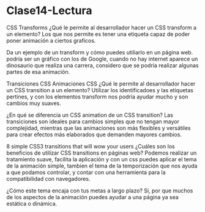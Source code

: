 # Clase14-Lectura

CSS Transforms
¿Qué le permite al desarrollador hacer un CSS transform a un elemento?
Los que nos permite es tener una etiqueta capaz de poder poner animación a ciertos graficos.

Da un ejemplo de un transform y cómo puedes utiliarlo en un página web.
podría ser un gráfico con los de Google, cuando no hay internet aparece un dinosaurio que realiza una carrera, considero que se podría realizar algunas partes de esa animación.

Transiciones CSS Animaciones CSS
¿Qué le permite al desarrollador hacer un CSS transition a un elemento?
Utilizar los identificadoes y las etiquetas pertines, y con los elementos transform nos podría ayudar mucho y son cambios muy suaves.

¿En qué se diferencia un CSS animation de un CSS transition?
Las transiciones son ideales para cambios simples que no tengan mayor complejidad, mientras que las animaciones son más flexibles y versátiles para crear efectos más elaborados que demanden mayores cambios.

8 simple CSS3 transitions that will wow your users
¿Cuáles son los beneficios de utilizar CSS transitions en páginas web?
Podemos realizar un tratamiento suave, facilita la aplicación y con un css puedes aplicar el tema de la animación simple, tambien el tema de la temporización que nos ayuda a que podamos controlar, y contar con una herramienta para la compatibilidad con navegadores.

¿Cómo este tema encaja con tus metas a largo plazo?
Si, por que muchos de los aspectos de la animación puedes ayudar a una página ya sea estática o dinámica. 

